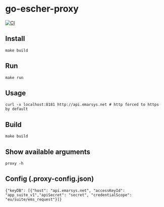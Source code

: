 # go-escher-proxy

[![CI](https://github.com/zerosuxx/go-escher-proxy/workflows/CI/badge.svg)](https://github.com/zerosuxx/go-escher-proxy/actions?query=workflow%3ACI)

## Install
```
make build
```

## Run
```
make run
```

## Usage
```
curl -x localhost:8181 http://api.emarsys.net # http forced to https by default
```

## Build
```
make build
```

## Show available arguments
```
proxy -h
```

## Config (.proxy-config.json)
```
{"keyDB": [{"host": "api.emarsys.net", "accessKeyId": "app_suite_v1","apiSecret": "secret", "credentialScope": "eu/suite/ems_request"}]}
```
